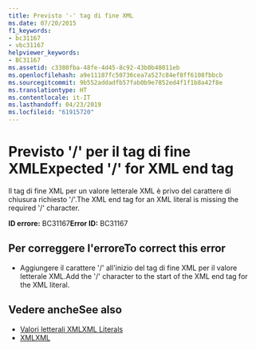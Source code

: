 ```yaml
---
title: Previsto '-' tag di fine XML
ms.date: 07/20/2015
f1_keywords:
- bc31167
- vbc31167
helpviewer_keywords:
- BC31167
ms.assetid: c3380fba-48fe-4d45-8c92-43b0b48011eb
ms.openlocfilehash: a9e11187fc50736cea7a527c84ef8ff6108fbbcb
ms.sourcegitcommit: 9b552addadfb57fab0b9e7852ed4f1f1b8a42f8e
ms.translationtype: HT
ms.contentlocale: it-IT
ms.lasthandoff: 04/23/2019
ms.locfileid: "61915720"
---
```

# <a name="expected--for-xml-end-tag"></a><span data-ttu-id="d5538-102">Previsto '/' per il tag di fine XML</span><span class="sxs-lookup"><span data-stu-id="d5538-102">Expected '/' for XML end tag</span></span>
<span data-ttu-id="d5538-103">Il tag di fine XML per un valore letterale XML è privo del carattere di chiusura richiesto '/'.</span><span class="sxs-lookup"><span data-stu-id="d5538-103">The XML end tag for an XML literal is missing the required '/' character.</span></span>  
  
 <span data-ttu-id="d5538-104">**ID errore:** BC31167</span><span class="sxs-lookup"><span data-stu-id="d5538-104">**Error ID:** BC31167</span></span>  
  
## <a name="to-correct-this-error"></a><span data-ttu-id="d5538-105">Per correggere l'errore</span><span class="sxs-lookup"><span data-stu-id="d5538-105">To correct this error</span></span>  
  
- <span data-ttu-id="d5538-106">Aggiungere il carattere '/' all'inizio del tag di fine XML per il valore letterale XML.</span><span class="sxs-lookup"><span data-stu-id="d5538-106">Add the '/' character to the start of the XML end tag for the XML literal.</span></span>  
  
## <a name="see-also"></a><span data-ttu-id="d5538-107">Vedere anche</span><span class="sxs-lookup"><span data-stu-id="d5538-107">See also</span></span>

- [<span data-ttu-id="d5538-108">Valori letterali XML</span><span class="sxs-lookup"><span data-stu-id="d5538-108">XML Literals</span></span>](../../visual-basic/language-reference/xml-literals/index.md)
- [<span data-ttu-id="d5538-109">XML</span><span class="sxs-lookup"><span data-stu-id="d5538-109">XML</span></span>](../../visual-basic/programming-guide/language-features/xml/index.md)
